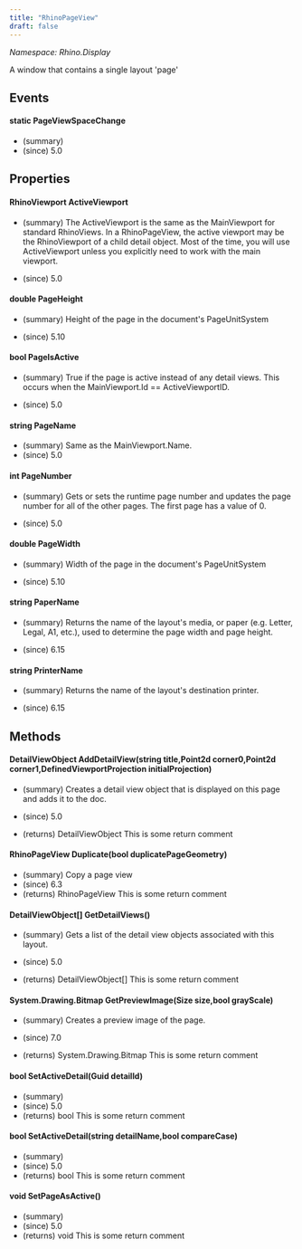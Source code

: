 ```yaml
---
title: "RhinoPageView"
draft: false
---
```


*Namespace: Rhino.Display*

   A window that contains a single layout 'page'
   
## Events
#### static PageViewSpaceChange
- (summary) 
- (since) 5.0
## Properties
#### RhinoViewport ActiveViewport
- (summary) 
     The ActiveViewport is the same as the MainViewport for standard RhinoViews. In
     a RhinoPageView, the active viewport may be the RhinoViewport of a child detail object.
     Most of the time, you will use ActiveViewport unless you explicitly need to work with
     the main viewport.
     
- (since) 5.0
#### double PageHeight
- (summary) 
     Height of the page in the document's PageUnitSystem
     
- (since) 5.10
#### bool PageIsActive
- (summary) 
     True if the page is active instead of any detail views. This occurs
     when the MainViewport.Id == ActiveViewportID.
     
- (since) 5.0
#### string PageName
- (summary) Same as the MainViewport.Name.
- (since) 5.0
#### int PageNumber
- (summary) 
     Gets or sets the runtime page number and updates the page number for all
     of the other pages. The first page has a value of 0.
     
- (since) 5.0
#### double PageWidth
- (summary) 
     Width of the page in the document's PageUnitSystem
     
- (since) 5.10
#### string PaperName
- (summary) 
     Returns the name of the layout's media, or paper (e.g. Letter, Legal, A1, etc.),
     used to determine the page width and page height.
     
- (since) 6.15
#### string PrinterName
- (summary) 
     Returns the name of the layout's destination printer.
     
- (since) 6.15
## Methods
#### DetailViewObject AddDetailView(string title,Point2d corner0,Point2d corner1,DefinedViewportProjection initialProjection)
- (summary) 
     Creates a detail view object that is displayed on this page and adds it to the doc.
     
- (since) 5.0
- (returns) DetailViewObject This is some return comment
#### RhinoPageView Duplicate(bool duplicatePageGeometry)
- (summary)  Copy a page view 
- (since) 6.3
- (returns) RhinoPageView This is some return comment
#### DetailViewObject[] GetDetailViews()
- (summary) 
     Gets a list of the detail view objects associated with this layout.
     
- (since) 5.0
- (returns) DetailViewObject[] This is some return comment
#### System.Drawing.Bitmap GetPreviewImage(Size size,bool grayScale)
- (summary) 
     Creates a preview image of the page.
     
- (since) 7.0
- (returns) System.Drawing.Bitmap This is some return comment
#### bool SetActiveDetail(Guid detailId)
- (summary) 
- (since) 5.0
- (returns) bool This is some return comment
#### bool SetActiveDetail(string detailName,bool compareCase)
- (summary) 
- (since) 5.0
- (returns) bool This is some return comment
#### void SetPageAsActive()
- (summary) 
- (since) 5.0
- (returns) void This is some return comment
